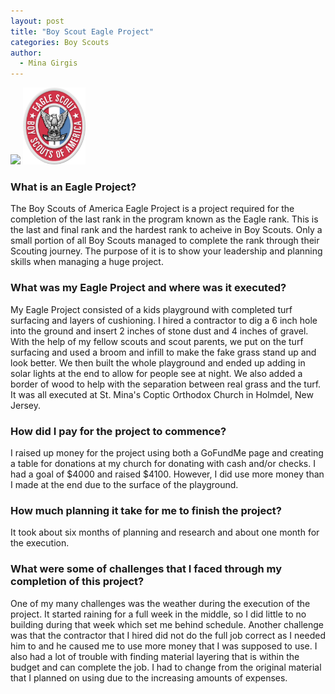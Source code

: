 ```yaml
---
layout: post
title: "Boy Scout Eagle Project"
categories: Boy Scouts
author:
  - Mina Girgis
---
```


<img src="/assets/images/scouts/eagleProject.png" width=200>
<img src="/assets/images/scouts/eagleRank2.png" width=100>

### What is an Eagle Project?
The Boy Scouts of America Eagle Project is a project required for the completion of the last rank in the program known as the Eagle rank. This is the last and final rank and the hardest rank to acheive in Boy Scouts. Only a small portion of all Boy Scouts managed to complete the rank through their Scouting journey. The purpose of it is to show your leadership and planning skills when managing a huge project.

### What was my Eagle Project and where was it executed?
My Eagle Project consisted of a kids playground with completed turf surfacing and layers of cushioning. I hired a contractor to dig a 6 inch hole into the ground and insert 2 inches of stone dust and 4 inches of gravel. With the help of my fellow scouts and scout parents, we put on the turf surfacing and used a broom and infill to make the fake grass stand up and look better. We then built the whole playground and ended up adding in solar lights at the end to allow for people see at night. We also added a border of wood to help with the separation between real grass and the turf. It was all executed at St. Mina's Coptic Orthodox Church in Holmdel, New Jersey.

### How did I pay for the project to commence?
I raised up money for the project using both a GoFundMe page and creating a table for donations at my church for donating with cash and/or checks. I had a goal of $4000 and raised $4100. However, I did use more money than I made at the end due to the surface of the playground.

### How much planning it take for me to finish the project?
It took about six months of planning and research and about one month for the execution.

### What were some of challenges that I faced through my completion of this project?
One of my many challenges was the weather during the execution of the project. It started raining for a full week in the middle, so I did little to no building during that week which set me behind schedule. Another challenge was that the contractor that I hired did not do the full job correct as I needed him to and he caused me to use more money that I was supposed to use. I also had a lot of trouble with finding material layering that is within the budget and can complete the job. I had to change from the original material that I planned on using due to the increasing amounts of expenses.